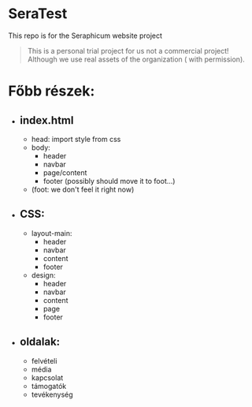 # SeraTest

This repo is for the Seraphicum website project
> This is a personal trial project for us not a commercial project! Although we use real assets of the organization (
> with permission).

# Főbb részek:

- index.html
  - 
    - head: import style from css
    - body:
        - header
        - navbar
        - page/content
        - footer (possibly should move it to foot...)
    - (foot: we don't feel it right now)
- CSS:
  - 
    - layout-main:
        - header
        - navbar
        - content
        - footer
    - design:
        - header
        - navbar
        - content
        - page
        - footer
- oldalak:
  - 
    - felvételi
    - média
    - kapcsolat
    - támogatók
    - tevékenység